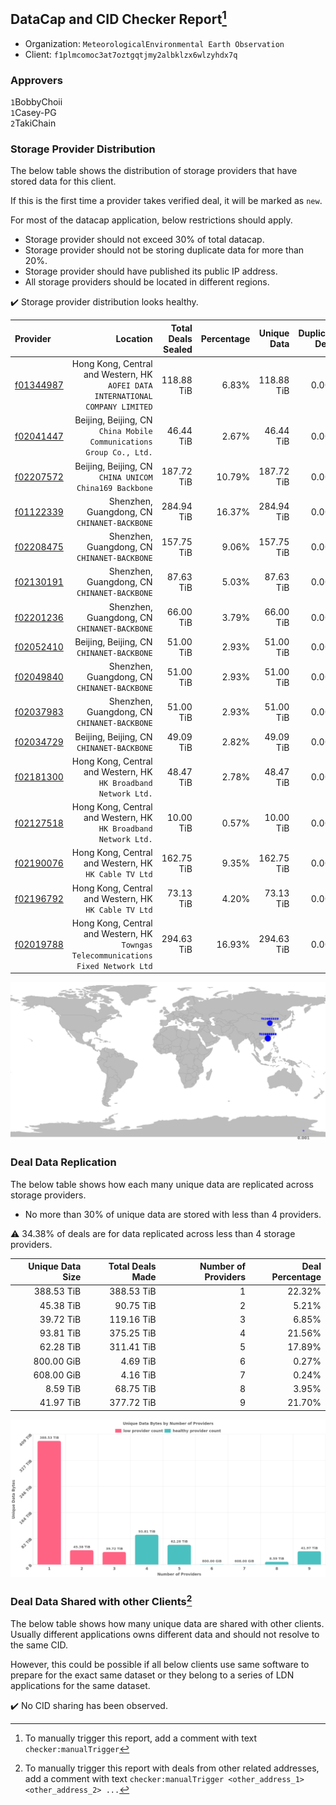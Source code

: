## DataCap and CID Checker Report[^1]
 - Organization: `MeteorologicalEnvironmental Earth Observation`
 - Client: `f1plmcomoc3at7oztgqtjmy2albklzx6wlzyhdx7q`
### Approvers
`1`BobbyChoii<br/>`1`Casey-PG<br/>`2`TakiChain

### Storage Provider Distribution
The below table shows the distribution of storage providers that have stored data for this client.

If this is the first time a provider takes verified deal, it will be marked as `new`.

For most of the datacap application, below restrictions should apply.
 - Storage provider should not exceed 30% of total datacap.
 - Storage provider should not be storing duplicate data for more than 20%.
 - Storage provider should have published its public IP address.
 - All storage providers should be located in different regions.

✔️ Storage provider distribution looks healthy.

| Provider                                              |                                                                              Location | Total Deals Sealed | Percentage | Unique Data | Duplicate Deals |
| :---------------------------------------------------- | ------------------------------------------------------------------------------------: | -----------------: | ---------: | ----------: | --------------: |
| [f01344987](https://filfox.info/en/address/f01344987) |     Hong Kong, Central and Western, HK<br/>`AOFEI DATA INTERNATIONAL COMPANY LIMITED` |         118.88 TiB |      6.83% |  118.88 TiB |           0.00% |
| [f02041447](https://filfox.info/en/address/f02041447) |                Beijing, Beijing, CN<br/>`China Mobile Communications Group Co., Ltd.` |          46.44 TiB |      2.67% |   46.44 TiB |           0.00% |
| [f02207572](https://filfox.info/en/address/f02207572) |                             Beijing, Beijing, CN<br/>`CHINA UNICOM China169 Backbone` |         187.72 TiB |     10.79% |  187.72 TiB |           0.00% |
| [f01122339](https://filfox.info/en/address/f01122339) |                                       Shenzhen, Guangdong, CN<br/>`CHINANET-BACKBONE` |         284.94 TiB |     16.37% |  284.94 TiB |           0.00% |
| [f02208475](https://filfox.info/en/address/f02208475) |                                       Shenzhen, Guangdong, CN<br/>`CHINANET-BACKBONE` |         157.75 TiB |      9.06% |  157.75 TiB |           0.00% |
| [f02130191](https://filfox.info/en/address/f02130191) |                                       Shenzhen, Guangdong, CN<br/>`CHINANET-BACKBONE` |          87.63 TiB |      5.03% |   87.63 TiB |           0.00% |
| [f02201236](https://filfox.info/en/address/f02201236) |                                       Shenzhen, Guangdong, CN<br/>`CHINANET-BACKBONE` |          66.00 TiB |      3.79% |   66.00 TiB |           0.00% |
| [f02052410](https://filfox.info/en/address/f02052410) |                                          Beijing, Beijing, CN<br/>`CHINANET-BACKBONE` |          51.00 TiB |      2.93% |   51.00 TiB |           0.00% |
| [f02049840](https://filfox.info/en/address/f02049840) |                                       Shenzhen, Guangdong, CN<br/>`CHINANET-BACKBONE` |          51.00 TiB |      2.93% |   51.00 TiB |           0.00% |
| [f02037983](https://filfox.info/en/address/f02037983) |                                       Shenzhen, Guangdong, CN<br/>`CHINANET-BACKBONE` |          51.00 TiB |      2.93% |   51.00 TiB |           0.00% |
| [f02034729](https://filfox.info/en/address/f02034729) |                                          Beijing, Beijing, CN<br/>`CHINANET-BACKBONE` |          49.09 TiB |      2.82% |   49.09 TiB |           0.00% |
| [f02181300](https://filfox.info/en/address/f02181300) |                    Hong Kong, Central and Western, HK<br/>`HK Broadband Network Ltd.` |          48.47 TiB |      2.78% |   48.47 TiB |           0.00% |
| [f02127518](https://filfox.info/en/address/f02127518) |                    Hong Kong, Central and Western, HK<br/>`HK Broadband Network Ltd.` |          10.00 TiB |      0.57% |   10.00 TiB |           0.00% |
| [f02190076](https://filfox.info/en/address/f02190076) |                              Hong Kong, Central and Western, HK<br/>`HK Cable TV Ltd` |         162.75 TiB |      9.35% |  162.75 TiB |           0.00% |
| [f02196792](https://filfox.info/en/address/f02196792) |                              Hong Kong, Central and Western, HK<br/>`HK Cable TV Ltd` |          73.13 TiB |      4.20% |   73.13 TiB |           0.00% |
| [f02019788](https://filfox.info/en/address/f02019788) | Hong Kong, Central and Western, HK<br/>`Towngas Telecommunications Fixed Network Ltd` |         294.63 TiB |     16.93% |  294.63 TiB |           0.00% |

<img src="https://raw.githubusercontent.com/data-preservation-programs/filplus-checker-assets/main/filecoin-project/filecoin-plus-large-datasets/issues/1802/1691657831109.png"/>

### Deal Data Replication
The below table shows how each many unique data are replicated across storage providers.

- No more than 30% of unique data are stored with less than 4 providers.

⚠️ 34.38% of deals are for data replicated across less than 4 storage providers.

| Unique Data Size | Total Deals Made | Number of Providers | Deal Percentage |
| ---------------: | ---------------: | ------------------: | --------------: |
|       388.53 TiB |       388.53 TiB |                   1 |          22.32% |
|        45.38 TiB |        90.75 TiB |                   2 |           5.21% |
|        39.72 TiB |       119.16 TiB |                   3 |           6.85% |
|        93.81 TiB |       375.25 TiB |                   4 |          21.56% |
|        62.28 TiB |       311.41 TiB |                   5 |          17.89% |
|       800.00 GiB |         4.69 TiB |                   6 |           0.27% |
|       608.00 GiB |         4.16 TiB |                   7 |           0.24% |
|         8.59 TiB |        68.75 TiB |                   8 |           3.95% |
|        41.97 TiB |       377.72 TiB |                   9 |          21.70% |

<img src="https://raw.githubusercontent.com/data-preservation-programs/filplus-checker-assets/main/filecoin-project/filecoin-plus-large-datasets/issues/1802/1691657831986.png"/>

### Deal Data Shared with other Clients[^3]
The below table shows how many unique data are shared with other clients.
Usually different applications owns different data and should not resolve to the same CID.

However, this could be possible if all below clients use same software to prepare for the exact same dataset or they belong to a series of LDN applications for the same dataset.

✔️ No CID sharing has been observed.

[^1]: To manually trigger this report, add a comment with text `checker:manualTrigger`

[^2]: Deals from those addresses are combined into this report as they are specified with `checker:manualTrigger`

[^3]: To manually trigger this report with deals from other related addresses, add a comment with text `checker:manualTrigger <other_address_1> <other_address_2> ...`
